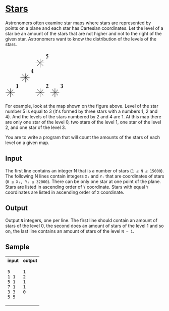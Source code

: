 # [Stars](https://acm.timus.ru/problem.aspx?space=1&num=1028)


Astronomers often examine star maps where stars are represented by points on a plane and each star has Cartesian coordinates. Let the level of a star be an amount of the stars that are not higher and not to the right of the given star. Astronomers want to know the distribution of the levels of the stars.

![Problem illustration](1028.png)

For example, look at the map shown on the figure above. Level of the star number 5 is equal to 3 (it's formed by three stars with a numbers 1, 2 and 4). And the levels of the stars numbered by 2 and 4 are 1. At this map there are only one star of the level 0, two stars of the level 1, one star of the level 2, and one star of the level 3.

You are to write a program that will count the amounts of the stars of each level on a given map.

## Input

The first line contains an integer N that is a number of stars (`1 ≤ N ≤ 15000`). The following N lines contain integers `Xᵢ` and `Yᵢ` that are coordinates of stars (`0 ≤ Xᵢ, Yᵢ ≤ 32000`). There can be only one star at one point of the plane. Stars are listed in ascending order of `Y` coordinate. Stars with equal `Y` coordinates are listed in ascending order of `X` coordinate.

## Output

Output `N` integers, one per line. The first line should contain an amount of stars of the level 0, the second does an amount of stars of the level 1 and so on, the last line contains an amount of stars of the level `N − 1`.

## Sample

<table>
<tr>
<th>input</th>
<th>output</th>
</tr>
<tr>
<td style="vertical-align: top">
<pre>
5
1 1
5 1
7 1
3 3
5 5
</pre>
</td>
<td style="vertical-align: top">
<pre>
1
2
1
1
0
</pre>
</td>
</tr>
</table>
